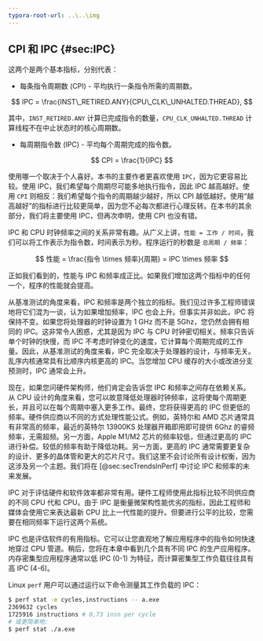 ```yaml
---
typora-root-url: ..\..\img
---
```


## CPI 和 IPC {#sec:IPC}

这两个是两个基本指标，分别代表：

* 每条指令周期数 (CPI) - 平均执行一条指令所需的周期数。

$$
IPC = \frac{INST\_RETIRED.ANY}{CPU\_CLK\_UNHALTED.THREAD},
$$

其中，`INST_RETIRED.ANY` 计算已完成指令的数量，`CPU_CLK_UNHALTED.THREAD` 计算线程不在中止状态时的核心周期数。

* 每周期指令数 (IPC) - 平均每个周期完成的指令数。

$$
CPI = \frac{1}{IPC}
$$

使用哪一个取决于个人喜好。本书的主要作者更喜欢使用 `IPC`，因为它更容易比较。使用 IPC，我们希望每个周期尽可能多地执行指令，因此 IPC 越高越好。使用 `CPI` 则相反：我们希望每个指令的周期越少越好，所以 CPI 越低越好。使用“越高越好”的指标进行比较更简单，因为您不必每次都进行心理反转。在本书的其余部分，我们将主要使用 IPC，但再次申明，使用 CPI 也没有错。

IPC 和 CPU 时钟频率之间的关系非常有趣。从广义上讲，`性能 = 工作 / 时间`，我们可以将工作表示为指令数，时间表示为秒。程序运行的秒数是 `总周期 / 频率`：

$$
性能 = \frac{指令 \times 频率}{周期} = IPC \times 频率
$$

正如我们看到的，性能与 IPC 和频率成正比。如果我们增加这两个指标中的任何一个，程序的性能就会提高。

从基准测试的角度来看，IPC 和频率是两个独立的指标。我们见过许多工程师错误地将它们混为一谈，认为如果增加频率，IPC 也会上升。但事实并非如此，IPC 将保持不变。如果您将处理器的时钟设置为 1 GHz 而不是 5Ghz，您仍然会拥有相同的 IPC。这非常令人困惑，尤其是因为 IPC 与 CPU 时钟密切相关。频率只告诉单个时钟的快慢，而 IPC 不考虑时钟变化的速度，它计算每个周期完成的工作量。因此，从基准测试的角度来看，IPC 完全取决于处理器的设计，与频率无关。乱序内核通常具有比顺序内核更高的 IPC。当您增加 CPU 缓存的大小或改进分支预测时，IPC 通常会上升。

现在，如果您问硬件架构师，他们肯定会告诉您 IPC 和频率之间存在依赖关系。从 CPU 设计的角度来看，您可以故意降低处理器时钟频率，这将使每个周期更长，并且可以在每个周期中塞入更多工作。最终，您将获得更高的 IPC 但更低的频率。硬件供应商以不同的方式处理性能公式。例如，英特尔和 AMD 芯片通常具有非常高的频率，最近的英特尔 13900KS 处理器开箱即用即可提供 6Ghz 的睿频频率，无需超频。另一方面，Apple M1/M2 芯片的频率较低，但通过更高的 IPC 进行补偿。较低的频率有助于降低功耗。另一方面，更高的 IPC 通常需要更复杂的设计、更多的晶体管和更大的芯片尺寸。我们这里不会讨论所有设计权衡，因为这涉及另一个主题。我们将在 [@sec:secTrendsInPerf] 中讨论 IPC 和频率的未来发展。

IPC 对于评估硬件和软件效率都非常有用。硬件工程师使用此指标比较不同供应商的不同 CPU 代和 CPU。由于 IPC 是衡量微架构性能优劣的指标，因此工程师和媒体会使用它来表达最新 CPU 比上一代性能的提升。但要进行公平的比较，您需要在相同频率下运行这两个系统。

IPC 也是评估软件的有用指标。它可以让您直观地了解应用程序中的指令如何快速地穿过 CPU 管道。稍后，您将在本章中看到几个具有不同 IPC 的生产应用程序。内存密集型应用程序通常以低 IPC (0-1) 为特征，而计算密集型工作负载往往具有高 IPC (4-6)。

[TODO]: 讨论CPU的理论最大IPC，以及应用程序实现的IPC。

Linux `perf` 用户可以通过运行以下命令测量其工作负载的 IPC：

```bash
$ perf stat -e cycles,instructions -- a.exe
2369632 cycles
1725916 instructions # 0,73 insn per cycle
# 或更简单地:
$ perf stat ./a.exe
```
